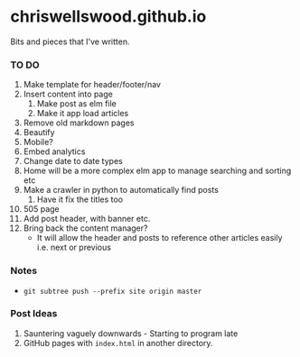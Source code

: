 # chriswellswood.github.io
Bits and pieces that I've written.

### TO DO

1. Make template for header/footer/nav
2. Insert content into page
    1. Make post as elm file
    2. Make it app load articles
3. Remove old markdown pages
4. Beautify
5. Mobile?
6. Embed analytics
7. Change date to date types
8. Home will be a more complex elm app to manage searching and sorting etc
9. Make a crawler in python to automatically find posts
    1. Have it fix the titles too
10. 505 page
11. Add post header, with banner etc.
12. Bring back the content manager?
    * It will allow the header and posts to reference other articles easily i.e. next or previous

### Notes

* `git subtree push --prefix site origin master`

### Post Ideas

1. Sauntering vaguely downwards - Starting to program late
1. GitHub pages with `index.html` in another directory.